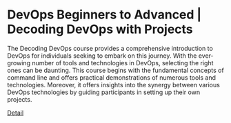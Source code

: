 # DevOps Beginners to Advanced | Decoding DevOps with Projects

The Decoding DevOps course provides a comprehensive introduction to DevOps for individuals seeking to embark on this journey. With the ever-growing number of tools and technologies in DevOps, selecting the right ones can be daunting. This course begins with the fundamental concepts of command line and offers practical demonstrations of numerous tools and technologies. Moreover, it offers insights into the synergy between various DevOps technologies by guiding participants in setting up their own projects. 

[Detail](https://eduitfree.com/courses/devops-beginners-to-advanced-decoding-devops-with-projects)